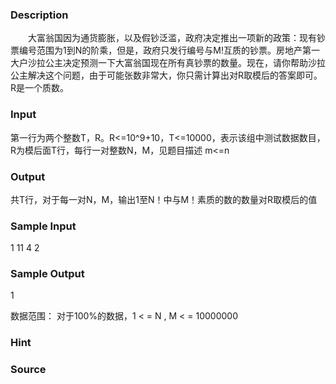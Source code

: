 
### Description
　　大富翁国因为通货膨胀，以及假钞泛滥，政府决定推出一项新的政策：现有钞票编号范围为1到N的阶乘，但是，政府只发行编号与M!互质的钞票。房地产第一大户沙拉公主决定预测一下大富翁国现在所有真钞票的数量。现在，请你帮助沙拉公主解决这个问题，由于可能张数非常大，你只需计算出对R取模后的答案即可。R是一个质数。
### Input
第一行为两个整数T，R。R<=10^9+10，T<=10000，表示该组中测试数据数目，R为模后面T行，每行一对整数N，M，见题目描述 m<=n
### Output
共T行，对于每一对N，M，输出1至N！中与M！素质的数的数量对R取模后的值
### Sample Input
1 11
4 2


### Sample Output
1

数据范围：
对于100%的数据，1 < = N , M  < = 10000000

### Hint

### Source
